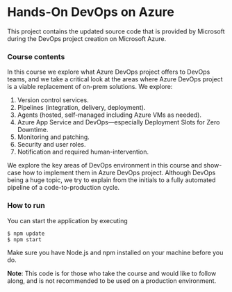 # Hands-On DevOps on Azure
This project contains the updated source code that is provided by Microsoft during the DevOps project creation on Microsoft Azure. 

### Course contents
In this course we explore what Azure DevOps project offers to DevOps teams, and we take a critical look at the areas where Azure DevOps project is a viable replacement of on-prem solutions. We explore:

1. Version control services.
2. Pipelines (integration, delivery, deployment).
3. Agents (hosted, self-managed including Azure VMs as needed).
4. Azure App Service and DevOps&mdash;especially Deployment Slots for Zero Downtime.
5. Monitoring and patching.
6. Security and user roles.
7. Notification and required human-intervention.

We explore the key areas of DevOps environment in this course and show-case how to implement them in Azure DevOps project. Although DevOps being a huge topic, we try to explain from the initials to a fully automated pipeline of a code-to-production cycle. 

### How to run
You can start the application by executing 

```
$ npm update
$ npm start
```
Make sure you have Node.js and npm installed on your machine before you do.

**Note**: This code is for those who take the course and would like to follow along, and is not recommended to be used on a production environment. 